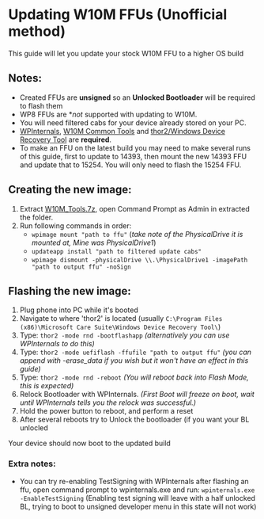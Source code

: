 # Updating W10M FFUs (Unofficial method)

This guide will let you update your stock W10M FFU to a higher OS build

## Notes:
- Created FFUs are **unsigned** so an **Unlocked Bootloader** will be required to flash them
- WP8 FFUs are **not* supported with updating to W10M.
- You will need filtered cabs for your device already stored on your PC.
- [WPInternals](https://github.com/ReneLergner/WPinternals), [W10M Common Tools](https://github.com/Empyreal96/Updating-WP-FFUs-Guide/blob/main/W10M_Tools.7z?raw=true) and [thor2/Windows Device Recovery Tool](https://support.microsoft.com/en-us/windows/windows-device-recovery-tool-faq-2b186f06-7178-ed11-4cb6-5ed437f0855b) are **required**.
- To make an FFU on the latest build you may need to make several runs of this guide, first to update to 14393, then mount the new 14393 FFU and update that to 15254. You will only need to flash the 15254 FFU.

## Creating the new image:

1. Extract [W10M_Tools.7z](https://github.com/Empyreal96/Updating-WP-FFUs-Guide/blob/main/W10M_Tools.7z?raw=true), open Command Prompt as Admin in extracted the folder.
2. Run following commands in order:
   - `wpimage mount "path to ffu"`
   (*take note of the PhysicalDrive it is mounted at, Mine was PhysicalDrive1*)
   - `updateapp install "path to filtered update cabs"`
   - `wpimage dismount -physicalDrive \\.\PhysicalDrive1 -imagePath "path to output ffu" -noSign`

## Flashing the new image:

1. Plug phone into PC while it's booted
2. Navigate to where 'thor2' is located (usually `C:\Program Files (x86)\Microsoft Care Suite\Windows Device Recovery Tool\`)
3. Type: `thor2 -mode rnd -bootflashapp` *(alternatively you can use WPInternals to do this)*
4. Type: `thor2 -mode uefiflash -ffufile "path to output ffu"` *(you can append with -erase_data if you wish but it won't have an effect in this guide)*
5. Type: `thor2 -mode rnd -reboot`
*(You will reboot back into Flash Mode, this is expected)*
6. Relock Bootloader with WPInternals.
*(First Boot will freeze on boot, wait until WPInternals tells you the relock was successful.)*
7. Hold the power button to reboot, and perform a reset
8. After several reboots try to Unlock the bootloader (if you want your BL unlocled

Your device should now boot to the updated build


### Extra notes:
- You can try re-enabling TestSigning with WPInternals after flashing an ffu, open command prompt to wpinternals.exe and run: `wpinternals.exe -EnableTestSigning` (Enabling test signing will leave with a half unlocked BL, trying to boot to unsigned developer menu in this state will not work)
